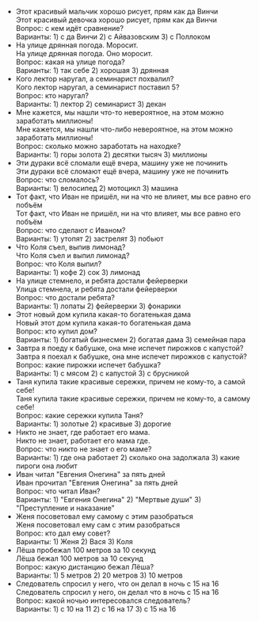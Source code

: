 * Этот красивый мальчик хорошо рисует, прям как да Винчи  
 Этот красивый девочка хорошо рисует, прям как да Винчи  
 Вопрос: с кем идёт сравнение?  
 Варианты: 1) с да Винчи 2) с Айвазовским 3) с Поллоком   
* На улице дрянная погода. Моросит.  
 На улице дрянная погода. Оно моросит.  
 Вопрос: какая на улице погода?  
 Варианты: 1) так себе 2) хорошая 3) дрянная   
* Кого лектор наругал, а семинарист похвалил?  
 Кого лектор наругал, а семинарист поставил 5?  
 Вопрос: кто наругал?  
 Варианты: 1) лектор 2) семинарист 3) декан  
* Мне кажется, мы нашли что-то невероятное, на этом можно заработать миллионы!  
 Мне кажется, мы нашли что-либо невероятное, на этом можно заработать миллионы!  
 Вопрос: сколько можно заработать на находке?  
 Варианты: 1) горы золота 2) десятки тысяч 3) миллионы  
* Эти дураки всё сломали ещё вчера, машину уже не починить  
 Эти дураки всё сломают ещё вчера, машину уже не починить  
 Вопрос: что сломалось?  
 Варианты: 1) велосипед 2) мотоцикл 3) машина  
* Тот факт, что Иван не пришёл, ни на что не влияет, мы все равно его побъём  
 Тот факт, что Иван не пришёл, ни на что влияет, мы все равно его побъём  
 Вопрос: что сделают с Иваном?  
 Варианты: 1) утопят 2) застрелят 3) побьют  
* Что Коля съел, выпив лимонад?  
 Что Коля съел и выпил лимонад?  
 Вопрос: что Коля выпил?  
 Варианты: 1) кофе 2) сок 3) лимонад  
* На улице стемнело, и ребята достали фейерверки  
 Улица стемнела, и ребята достали фейерверки  
 Вопрос: что достали ребята?   
 Варианты: 1) лопаты 2) фейерверки 3) фонарики  
* Этот новый дом купила какая-то богатенькая дама  
 Новый этот дом купила какая-то богатенькая дама  
 Вопрос: кто купил дом?   
 Варианты: 1) богатый бизнесмен 2) богатая дама 3) семейная пара  
* Завтра я поеду к бабушке, она мне испечет пирожков с капустой?  
 Завтра я поехал к бабушке, она мне испечет пирожков с капустой?  
 Вопрос: какие пирожки испечет бабушка?   
 Варианты: 1) с мясом 2) с капустой 3) с брусникой  
* Таня купила такие красивые сережки, причем не кому-то, а самой себе!  
 Таня купила такие красивые сережки, причем не кому-то, а самому себе!  
 Вопрос: какие сережки купила Таня?   
 Варианты: 1) золотые 2) красивые 3) дорогие  
* Никто не знает, где работает его мама.  
 Никто не знает, работает его мама где.  
 Вопрос: что никто не знает о его маме?  
 Варианты: 1) где она работает 2) сколько она задолжала 3) какие пироги она любит  
* Иван читал "Евгения Онегина" за пять дней  
 Иван прочитал "Евгения Онегина" за пять дней  
 Вопрос: что читал Иван?  
 Варианты: 1) "Евгения Онегина" 2) "Мертвые души" 3) "Преступление и наказание"  
* Женя посоветовал ему самому с этим разобраться  
 Женя посоветовал ему сам с этим разобраться  
 Вопрос: кто дал ему совет?  
 Варианты: 1) Женя 2) Вася 3) Коля  
* Лёша пробежал 100 метров за 10 секунд  
 Лёша бежал 100 метров за 10 секунд  
 Вопрос: какую дистанцию бежал Лёша?  
 Варианты: 1) 5 метров 2) 20 метров 3) 10 метров  
* Следователь спросил у него, что он делал в ночь с 15 на 16  
 Следователь спросил у него, он делал что в ночь с 15 на 16  
 Вопрос: какой ночью интересовался следователь?  
 Варианты: 1) с 10 на 11 2) с 16 на 17 3) с 15 на 16  

